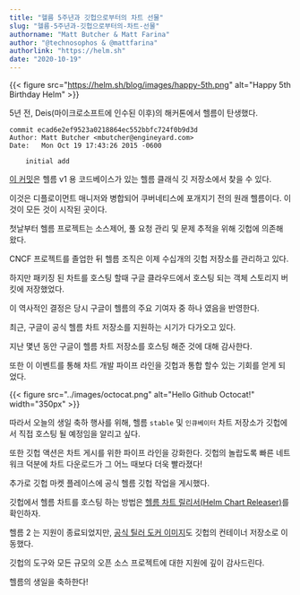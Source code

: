 ```yaml
---
title: "헬름 5주년과 깃헙으로부터의 차트 선물"
slug: "헬름-5주년과-깃헙으로부터의-차트-선물"
authorname: "Matt Butcher & Matt Farina"
author: "@technosophos & @mattfarina"
authorlink: "https://helm.sh"
date: "2020-10-19"
---
```


{{< figure src="https://helm.sh/blog/images/happy-5th.png" alt="Happy 5th Birthday Helm" >}}

5년 전, Deis(마이크로소프트에 인수된 이후)의 해커톤에서 헬름이 탄생했다.
<!--more-->

```
commit ecad6e2ef9523a0218864ec552bbfc724f0b9d3d
Author: Matt Butcher <mbutcher@engineyard.com>
Date:   Mon Oct 19 17:43:26 2015 -0600

    initial add
```

[이 커밋](https://github.com/helm/helm-classic/commit/ecad6e2ef9523a0218864ec552bbfc724f0b9d3d)은 헬름 v1 용 코드베이스가 있는 헬름 클래식 깃 저장소에서 찾을 수 있다. 

이것은 디플로이먼트 매니저와 병합되어 쿠버네티스에 포개지기 전의 원래 헬름이다. 이것이 모든 것이 시작된 곳이다.

첫날부터 헬름 프로젝트는 소스제어, 풀 요청 관리 및 문제 추적을 위해 깃헙에 의존해 왔다. 

CNCF 프로젝트를 졸업한 뒤 헬름 조직은 이제 수십개의 깃헙 저장소를 관리하고 있다.

하지만 패키징 된 차트를 호스팅 할때 구글 클라우드에서 호스팅 되는 객체 스토리지 버킷에 저장했었다. 

이 역사적인 결정은 당시 구글이 헬름의 주요 기여자 중 하나 였음을 반영한다.

최근, 구글이 공식 헬름 차트 저장소를 지원하는 시기가 다가오고 있다. 

지난 몇년 동안 구글이 헬름 차트 저장소를 호스팅 해준 것에 대해 감사한다. 

또한 이 이벤트를 통해 차트 개발 파이프 라인을 깃헙과 통합 할수 있는 기회를 얻게 되었다.


{{< figure src="../images/octocat.png" alt="Hello Github Octocat!" width="350px" >}}

따라서 오늘의 생일 축하 행사를 위해,  헬름 `stable` 및 `인큐베이터` 차트 저장소가 깃헙에서 직접 호스팅 될 예정임을 알리고 싶다. 

또한 깃헙 액션은 차트 게시를 위한 파이프 라인을 강화한다. 깃헙의 놀랍도록 빠른 네트워크 덕분에 차트 다운로드가 그 어느 때보다 더욱 빨라졌다!

추가로 깃헙 마켓 플레이스에 공식 헬름 깃헙 작업을 게시했다. 

깃헙에서 헬름 차트를 호스팅 하는 방법은 [헬름 차트 릴리서(Helm Chart Releaser)](https://github.com/marketplace/actions/helm-chart-releaser)를 확인하자.

헬름 2 는 지원이 종료되었지만, [공식 틸러 도커 이미지](https://github.com/orgs/helm/packages)도 깃헙의 컨테이너 저장소로 이동했다.

깃헙의 도구와 모든 규모의 오픈 소스 프로젝트에 대한 지원에 깊이 감사드린다.

헬름의 생일을 축하한다!